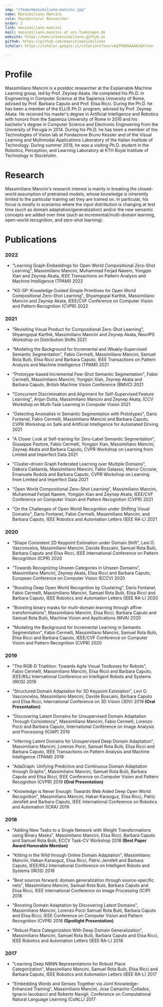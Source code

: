 ```yaml
---
img: "/team/massimiliano-mancini.jpg"
name: Massimiliano Mancini
role: Postdoctoral Researcher
order: 2
link: massimiliano-mancini
mail: massimiliano.mancini at uni-tuebingen.de
website: https://mancinimassimiliano.github.io
github: https://github.com/mancinimassimiliano
scholar: https://scholar.google.it/citations?user=bqTPA8kAAAAJ&hl=en

---
```


# Profile
Massimiliano Mancini is a postdoc researcher at the Explainable Machine Learning group, led by Prof. Zeynep Akata. He completed his Ph.D. in Engineering in Computer Science at the Sapienza University of Rome, advised by Prof. Barbara Caputo and Prof. Elisa Ricci. During the Ph.D. he has been a member of the ELLIS Ph.D. program, advised by Prof. Zeynep Akata. He received his master's degree in Artificial Intelligence and Robotics with honors from the Sapienza University of Rome in 2016 and his bachelor's degree in Computer Science and Electronic Engineering from the University of Perugia in 2014. During his Ph.D. he has been a member of the Technologies of Vision lab at Fondazione Bruno Kessler and of the Visual Learning and Multimodal Applications Laboratory of the Italian Institute of Technology. During summer 2018, he was a visiting Ph.D. student in the Robotics, Perception, and Learning Laboratory at KTH Royal Institute of Technology in Stockholm.

# Research
Massimiliano Mancini's research interest is mainly in breaking the closed-world assumption of pretrained models, whose knowledge is inherently limited to the particular training set they are trained on. In particular, his focus is mostly in scenarios where the input distribution is changing at test time (such as domain adaptation/generalization) and/or the new semantic concepts are added over time (such as incremental/multi-domain learning, open-world recognition, and zero-shot learning).

# Publications
### 2022
* "Learning Graph Embeddings for Open World Compositional Zero-Shot Learning", Massimiliano Mancini, Muhammad Ferjad Naeem, Yongqin Xian and Zeynep Akata, IEEE Transactions on Pattern Analysis and Machine Intelligence (TPAMI) 2022

* "KG-SP: Knowledge Guided Simple Primitives for Open World Compositional Zero-Shot Learning", Shyamgopal Karthik, Massimiliano Mancini and Zeynep Akata, IEEE/CVF Conference on Computer Vision and Pattern Recognition (CVPR) 2022
### 2021
* "Revisiting Visual Product for Compositional Zero-Shot Learning", Shyamgopal Karthik, Massimiliano Mancini and Zeynep Akata, NeurIPS Workshop on Distribution Shifts 2021

* "Modeling the Background for Incremental and Weakly-Supervised Semantic Segmentation", Fabio Cermelli, Massimiliano Mancini, Samuel Rota Bulò, Elisa Ricci and Barbara Caputo, IEEE Transactions on Pattern Analysis and Machine Intelligence (TPAMI) 2021

* "Prototype-based Incremental Few-Shot Semantic Segmentation", Fabio Cermelli, Massimiliano Mancini, Yongqin Xian, Zeynep Akata and Barbara Caputo, British Machine Vision Conference (BMVC) 2021

* "Concurrent Discrimination and Alignment for Self-Supervised Feature Learning", Anjan Dutta, Massimiliano Mancini and Zeynep Akata, ICCV Workshop on Multi-Task Learning in Computer Vision 2021

* "Detecting Anomalies in Semantic Segmentation with Prototypes", Dario Fontanel, Fabio Cermelli, Massimiliano Mancini and Barbara Caputo, CVPR Workshop on Safe and Artificial Intelligence for Automated Driving 2021

* "A Closer Look at Self-training for Zero-Label Semantic Segmentation", Giuseppe Pastore, Fabio Cermelli, Yongqin Xian, Massimiliano Mancini, Zeynep Akata and Barbara Caputo, CVPR Workshop on Learning from Limited and Imperfect Data 2021

* "Cluster-driven Graph Federated Learning over Multiple Domains", Debora Caldarola, Massimiliano Mancini, Fabio Galasso, Marco Ciccone, Emanuele Rodolà and Barbara Caputo, CVPR Workshop on Learning from Limited and Imperfect Data 2021

* "Open World Compositional Zero-Shot Learning", Massimiliano Mancini, Muhammad Ferjad Naeem, Yongqin Xian and Zeynep Akata, IEEE/CVF Conference on Computer Vision and Pattern Recognition (CVPR) 2021

* "On the Challenges of Open World Recognition under Shifting Visual Domains", Dario Fontanel, Fabio Cermelli, Massimiliano Mancini, and Barbara Caputo, IEEE Robotics and Automation Letters (IEEE RA-L) 2021
### 2020

* "Shape Consistent 2D Keypoint Estimation under Domain Shift", Levi O. Vasconcelos, Massimiliano Mancini, Davide Boscaini, Samuel Rota Bulò, Barbara Caputo and Elisa Ricci, IEEE International Conference on Pattern Recognition (ICPR) 2020 
 
* "Towards Recognizing Unseen Categories in Unseen Domains", Massimiliano Mancini, Zeynep Akata, Elisa Ricci and Barbara Caputo, European Conference on Computer Vision (ECCV) 2020
 
* "Boosting Deep Open World Recognition by Clustering", Dario Fontanel, Fabio Cermelli, Massimiliano Mancini, Samuel Rota Bulò, Elisa Ricci and Barbara Caputo, IEEE Robotics and Automation Letters (IEEE RA-L) 2020 
 
* "Boosting binary masks for multi-domain learning through affine transformations", Massimiliano Mancini, Elisa Ricci, Barbara Caputo and Samuel Rota Bulò, Machine Vision and Applications (MVA) 2020
 
* "Modeling the Background for Incremental Learning in Semantic Segmentation", Fabio Cermelli, Massimiliano Mancini, Samuel Rota Bulò, Elisa Ricci and Barbara Caputo, IEEE/CVF Conference on Computer Vision and Pattern Recognition (CVPR) 2020
### 2019

* "The RGB-D Triathlon: Towards Agile Visual Toolboxes for Robots", Fabio Cermelli, Massimiliano Mancini, Elisa Ricci and Barbara Caputo, IEEE/RSJ International Conference on Intelligent Robots and Systems (IROS) 2019
 
* "Structured Domain Adaptation for 3D Keypoint Estimation", Levi O. Vasconcelos, Massimiliano Mancini, Davide Boscaini, Barbara Caputo and Elisa Ricci, International Conference on 3D Vision (3DV) 2019 **(Oral Presentation)**
 
* "Discovering Latent Domains for Unsupervised Domain Adaptation Through Consistency", Massimiliano Mancini, Fabio Cermelli,  Lorenzo Porzi and Barbara Caputo, International Conference on Image Analysis and Processing (ICIAP) 2019
 
* "Inferring Latent Domains for Unsupervised Deep Domain Adaptation", Massimiliano Mancini, Lorenzo Porzi, Samuel Rota Bulò, Elisa Ricci and Barbara Caputo, IEEE Transactions on Pattern Analysis and Machine Intelligence (TPAMI) 2019
 
* "AdaGraph: Unifying Predictive and Continuous Domain Adaptation through Graphs", Massimiliano Mancini, Samuel Rota Bulò, Barbara Caputo and Elisa Ricci, IEEE Conference on Computer Vision and Pattern Recognition (CVPR) 2019 **(Oral Presentation)**
 
* "Knowledge is Never Enough: Towards Web Aided Deep Open World Recognition", Massimiliano Mancini, Hakan Karaoguz, Elisa Ricci, Patric Jensfelt and Barbara Caputo, IEEE International Conference on Robotics and Automation (ICRA) 2019
### 2018

* "Adding New Tasks to a Single Network with Weight Transformations using Binary Masks", Massimiliano Mancini, Elisa Ricci, Barbara Caputo and Samuel Rota Bulò, ECCV Task-CV Workshop 2018 **(Best Paper Award Honorable Mention)**
 
* "Kitting in the Wild through Online Domain Adaptation", Massimiliano Mancini, Hakan Karaoguz, Elisa Ricci, Patric Jensfelt and Barbara Caputo, IEEE/RSJ International Conference on Intelligent Robots and Systems (IROS) 2018
 
* "Best sources forward: domain generalization through source-specific nets", Massimiliano Mancini, Samuel Rota Bulò, Barbara Caputo and Elisa Ricci, IEEE International Conference on Image Processing (ICIP) 2018
 
* "Boosting Domain Adaptation by Discovering Latent Domains", Massimiliano Mancini, Lorenzo Porzi Samuel Rota Bulò, Barbara Caputo and Elisa Ricci, IEEE Conference on Computer Vision and Pattern Recognition (CVPR) 2018 **(Spotlight Presentation)**
 
* "Robust Place Categorization With Deep Domain Generalization", Massimiliano Mancini, Samuel Rota Bulò, Barbara Caputo and Elisa Ricci, IEEE Robotics and Automation Letters (IEEE RA-L) 2018

### 2017

* "Learning Deep NBNN Representations for Robust Place Categorization", Massimiliano Mancini, Samuel Rota Bulò, Elisa Ricci and Barbara Caputo, IEEE Robotics and Automation Letters (IEEE RA-L) 2017
 
* "Embedding Words and Senses Together via Joint Knowledge-Enhanced Training", Massimiliano Mancini, Jose Camacho-Collados, Ignacio Iacobacci and Roberto Navigli, Conference on Computational Natural Language Learning (CoNLL) 2017
